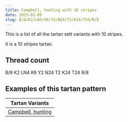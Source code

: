 ```yaml
---
title: Campbell, hunting with 10 stripes
date: 2023-02-05
slug: B/8/K2/LN4/K6/Y2/N24/T2/K24/T24/R/8
---
```

This is a list of all the tartan sett variants with 10 stripes.

It is a 10 stripes tartan.


## Thread count
B/8 K2 LN4 K6 Y2 N24 T2 K24 T24 R/8

## Examples of this tartan pattern

| Tartan Variants |
|---------------|
| [Campbell, hunting](/variants/b/8/k2/ln4/k6/y2/n24/t2/k24/t24/r/8-b304080-k000000-lne0e0e0-n808080-rc00000-t703000-yf0c000)||
